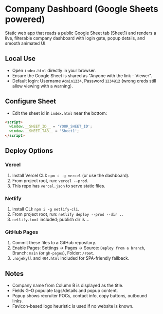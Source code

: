 # Company Dashboard (Google Sheets powered)

Static web app that reads a public Google Sheet tab (Sheet1) and renders a live, filterable company dashboard with login gate, popup details, and smooth animated UI.

## Local Use
- Open `index.html` directly in your browser.
- Ensure the Google Sheet is shared as "Anyone with the link – Viewer".
- Default login: Username `Admin1234`, Password `1234@12` (wrong creds still allow viewing with a warning).

## Configure Sheet
- Edit the sheet id in `index.html` near the bottom:
```html
<script>
  window.__SHEET_ID__ = 'YOUR_SHEET_ID';
  window.__SHEET_TAB__ = 'Sheet1';
</script>
```

## Deploy Options

### Vercel
1. Install Vercel CLI: `npm i -g vercel` (or use the dashboard).
2. From project root, run: `vercel --prod`.
3. This repo has `vercel.json` to serve static files.

### Netlify
1. Install CLI: `npm i -g netlify-cli`.
2. From project root, run: `netlify deploy --prod --dir .`.
3. `netlify.toml` included; publish dir is `.`.

### GitHub Pages
1. Commit these files to a GitHub repository.
2. Enable Pages: Settings → Pages → Source: `Deploy from a branch`, Branch: `main` (or `gh-pages`), Folder: `/root`.
3. `.nojekyll` and `404.html` included for SPA-friendly fallback.

## Notes
- Company name from Column B is displayed as the title.
- Fields G–O populate tags/details and popup content.
- Popup shows recruiter POCs, contact info, copy buttons, outbound links.
- Favicon-based logo heuristic is used if no website is known.
